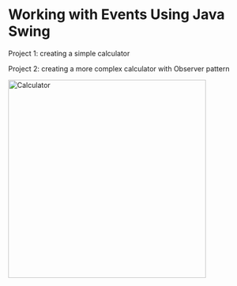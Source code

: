 # Working with Events Using Java Swing

Project 1: creating a simple calculator

Project 2: creating a more complex calculator with Observer pattern

<div align="left">
    <img src"https://i.ibb.co/wKqTWtq/img.png" alt="Calculator" width="400px"</img> 
</div>
